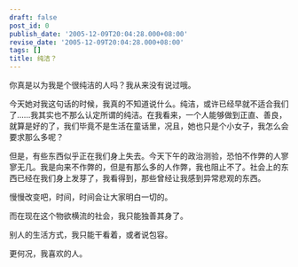 ```yaml
---
draft: false
post_id: 0
publish_date: '2005-12-09T20:04:28.000+08:00'
revise_date: '2005-12-09T20:04:28.000+08:00'
tags: []
title: 纯洁？
---
```


你真是以为我是个很纯洁的人吗？我从来没有说过哦。

今天她对我这句话的时候，我真的不知道说什么。纯洁，或许已经早就不适合我们了……我其实也不那么认定所谓的纯洁。在我看来，一个人能够做到正直、善良，就算是好的了，我们毕竟不是生活在童话里，况且，她也只是个小女子，我怎么会要求那么多呢？

但是，有些东西似乎正在我们身上失去。今天下午的政治测验，恐怕不作弊的人寥寥无几。我是向来不作弊的，但是有那么多的人作弊，我也阻止不了。社会上的东西已经在我们身上发芽了，我看得到，那些曾经让我感到异常悲观的东西。

慢慢改变吧，时间，时间会让大家明白一切的。

而在现在这个物欲横流的社会，我只能独善其身了。

别人的生活方式，我只能干看着，或者说包容。

更何况，我喜欢的人。
